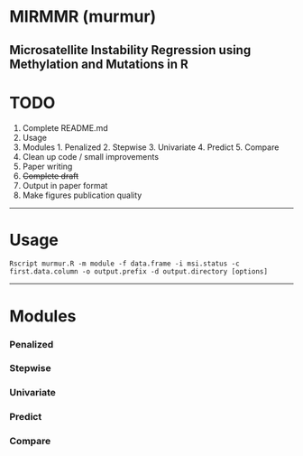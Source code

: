 # MIRMMR (murmur)
Microsatellite Instability Regression using Methylation and Mutations in R
---
# TODO
1. Complete README.md
  1. Usage
  2. Modules
    1. Penalized
    2. Stepwise
    3. Univariate
    4. Predict
    5. Compare
2. Clean up code / small improvements
3. Paper writing
  1. ~~Complete draft~~
  2. Output in paper format
  3. Make figures publication quality
  
---
# Usage
```
Rscript murmur.R -m module -f data.frame -i msi.status -c first.data.column -o output.prefix -d output.directory [options]
```
---
# Modules
### Penalized
### Stepwise
### Univariate
### Predict
### Compare

